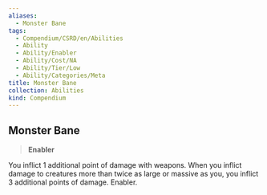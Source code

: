```yaml
---
aliases:
  - Monster Bane
tags:
  - Compendium/CSRD/en/Abilities
  - Ability
  - Ability/Enabler
  - Ability/Cost/NA
  - Ability/Tier/Low
  - Ability/Categories/Meta
title: Monster Bane
collection: Abilities
kind: Compendium
---
```

## Monster Bane  
>**Enabler**
  
You inflict 1 additional point of damage with weapons. When you inflict damage to creatures more than twice as large or massive as you, you inflict 3 additional points of damage. Enabler.